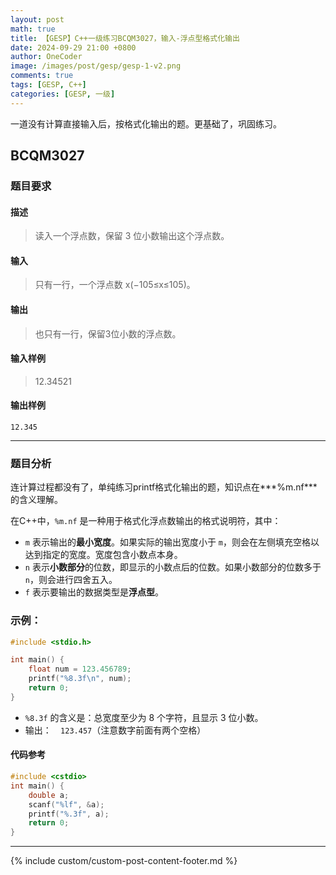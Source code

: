 ```yaml
---
layout: post
math: true
title: 【GESP】C++一级练习BCQM3027，输入-浮点型格式化输出
date: 2024-09-29 21:00 +0800
author: OneCoder
image: /images/post/gesp/gesp-1-v2.png
comments: true
tags: [GESP, C++]
categories: [GESP, 一级]
---
```

一道没有计算直接输入后，按格式化输出的题。更基础了，巩固练习。

<!--more-->

## BCQM3027

### 题目要求

#### 描述

>读入一个浮点数，保留 3 位小数输出这个浮点数。

#### 输入

>只有一行，一个浮点数 x(−105≤x≤105)。

#### 输出

>也只有一行，保留3位小数的浮点数。

#### 输入样例

>12.34521

#### 输出样例

```console
12.345
```

---

### 题目分析

连计算过程都没有了，单纯练习printf格式化输出的题，知识点在***%m.nf***的含义理解。

在C++中，`%m.nf` 是一种用于格式化浮点数输出的格式说明符，其中：

- `m` 表示输出的**最小宽度**。如果实际的输出宽度小于 `m`，则会在左侧填充空格以达到指定的宽度。宽度包含小数点本身。
- `n` 表示**小数部分**的位数，即显示的小数点后的位数。如果小数部分的位数多于 `n`，则会进行四舍五入。
- `f` 表示要输出的数据类型是**浮点型**。

### 示例：

```c++
#include <stdio.h>

int main() {
    float num = 123.456789;
    printf("%8.3f\n", num);
    return 0;
}
```

- `%8.3f` 的含义是：总宽度至少为 8 个字符，且显示 3 位小数。
- 输出：`  123.457`（注意数字前面有两个空格）

#### 代码参考

```cpp
#include <cstdio>
int main() {
    double a;
    scanf("%lf", &a);
    printf("%.3f", a);
    return 0;
}
```

---

{% include custom/custom-post-content-footer.md %}
